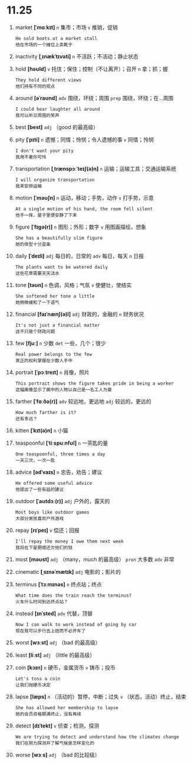 # 11.25

1. market **[ˈmɑːkɪt]** `n` 集市；市场 `v` 推销，促销

   ```
   He sold boots at a market stall
   他在市场的一个摊位上卖靴子
   ```

2. inactivity **[ˌɪnækˈtɪvəti]** `n` 不活跃；不活动；静止状态

3. hold **[həʊld]** `v` 托住；保住；控制（不让离开）；召开 `n` 拿；抓；握

   ```
   They hold different views
   他们持有不同的观点
   ```

4. around **[əˈraʊnd]** `adv` 围绕，环绕；周围 `prep` 围绕，环绕；在...周围

   ```
   I could hear laughter all around
   我可以听见周围的笑声
   ```

5. best **[best]** `adj` （good 的最高级）

6. pity **[ˈpɪti]** `n` 遗憾；同情；怜悯；令人遗憾的事 `v` 同情；怜悯

   ```
   I don't want your pity
   我用不着你可怜
   ```

7. transportation **[ˌtrænspɔːˈteɪʃ(ə)n]** `n` 运输；运输工具；交通运输系统

   ```
   I will organize transportation
   我来安排运输
   ```

8. motion **[ˈməʊʃn]** `n` 运动，移动；手势，动作 `v` 打手势，示意

   ```
   At a single motion of his hand, the room fell silent
   他手一挥，屋子里便安静了下来
   ```

9. figure **[ˈfɪɡə(r)]** `n` 图形；外形；数字 `v` 用图画描绘，想象

   ```
   She has a beautifully slim figure
   她的体型十分苗条
   ```

10. daily **[ˈdeɪli]** `adj` 每日的，日常的 `adv` 每日，每天 `n` 日报

    ```
    The plants want to be watered daily
    这些花草需要天天浇水
    ```

11. tone **[təʊn]** `n` 色调，风格；气氛 `v` 使健壮，使结实

    ```
    She softened her tone a little
    她稍微缓和了一下语气
    ```

12. financial **[faɪˈnænʃ(ə)l]** `adj` 财政的，金融的 `n` 财务状况

    ```
    It's not just a financial matter
    这不只是个财政问题
    ```

13. few **[fjuː]** `n` 少数 `det` 一些，几个；很少

    ```
    Real power belongs to the few
    真正的权利掌握在少数人手中
    ```

14. portrait **[ˈpɔːtreɪt]** `n` 肖像，照片

    ```
    This portrait shows the figure takes pride in being a worker
    这幅画像显示了画中的人物以自己是一名工人为豪
    ```

15. farther **[ˈfɑːðə(r)]** `adv` 较远地，更远地 `adj` 较远的，更远的

    ```
    How much farther is it?
    还有多远？
    ```

16. kitten **[ˈkɪt(ə)n]** `n` 小猫

17. teaspoonful **[ˈtiːspuːnfʊl]** `n` 一茶匙的量

    ```
    One teaspoonful, three times a day
    一天三次，一次一匙
    ```

18. advice **[ədˈvaɪs]** `n` 忠告，劝告；建议

    ```
    He offered some useful advice
    他提出了一些有益的建议
    ```

19. outdoor **[ˈaʊtdɔː(r)]** `adj` 户外的，露天的

    ```
    Most boys like outdoor games
    大部分男孩喜欢户外游戏
    ```

20. repay **[rɪˈpeɪ]** `v` 偿还；回报

    ```
    I'll repay the money I owe them next week
    我将在下星期偿还欠他们的钱
    ```

21. most **[məʊst]** `adj` （many，much 的最高级） `pron` 大多数 `adv` 非常

22. cinematic **[ˌsɪnəˈmætɪk]** `adj` 电影的；影片的

23. terminus **[ˈtɜːmɪnəs]** `n` 终点站；终点

    ```
    What time does the train reach the terminus?
    火车什么时间到达终点站？
    ```

24. instead **[ɪnˈsted]** `adv` 代替，顶替

    ```
    Now I can walk to work instead of going by car
    现在我可以步行去上班而不必开车了
    ```

25. worst **[wɜːst]** `adj` （bad 的最高级）

26. least **[liːst]** `adj` （little 的最高级）

27. coin **[kɔɪn]** `n` 硬币，金属货币 `v` 铸币；投币

    ```
    Let's toss a coin
    让我们抛硬币决定
    ```

28. lapse **[læps]** `n` （活动的）暂停，中断；过失 `v` （状态，活动）终止，结束

    ```
    She has allowed her membership to lapse
    她的会员资格期满终止，没有再续
    ```

29. detect **[dɪˈtekt]** `v` 侦查；检测，探测

    ```
    We are trying to detect and understand how the climates change
    我们在努力探测并了解气候是怎样变化的
    ```

30. worse **[wɜːs]** `adj` （bad 的比较级）
